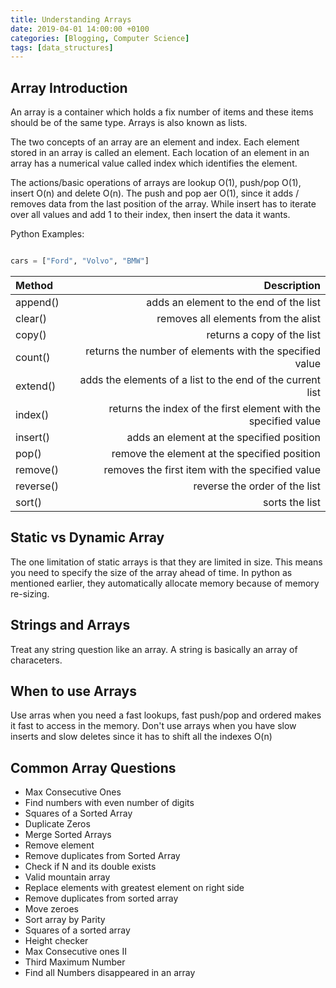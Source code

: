 ```yaml
---
title: Understanding Arrays
date: 2019-04-01 14:00:00 +0100
categories: [Blogging, Computer Science]
tags: [data_structures]
---
```


## Array Introduction

An array is a container which holds a fix number of items and these items should be of the same type. Arrays is also known as lists.

The two concepts of an array are an element and index. Each element stored in an array is called an element. Each location of an element in an array has a numerical value called index which identifies the element.

The actions/basic operations of arrays are lookup O(1), push/pop O(1), insert O(n) and delete O(n). The push and pop aer O(1), since it adds / removes data from the last position of the array. While insert has to iterate over all values and add 1 to their index, then insert the data it wants.

Python Examples:
```Python

cars = ["Ford", "Volvo", "BMW"]
```

|Method|Description|
|:---|---:|
|append() | adds an element to the end of the list
|clear() | removes all elements from the alist
|copy() | returns a copy of the list
|count() | returns the number of elements with the specified value
|extend() | adds the elements of a list to the end of the current list
|index() | returns the index of the first element with the specified value
|insert() | adds an element at the specified position
|pop() | remove the element at the specified position
|remove() | removes the first item with the specified value
|reverse() | reverse the order of the list
|sort() | sorts the list


## Static vs Dynamic Array

The one limitation of static arrays is that they are limited in size. This means you need to specify the size of the array ahead of time. In python as mentioned earlier, they automatically allocate memory because of memory re-sizing.

## Strings and Arrays

Treat any string question like an array. A string is basically an array of characeters.

## When to use Arrays

Use arras when you need a fast lookups, fast push/pop and ordered makes it fast to access in the memory.
Don't use arrays when you have slow inserts and slow deletes since it has to shift all the indexes O(n)


## Common Array Questions

- Max Consecutive Ones
- Find numbers with even number of digits
- Squares of a Sorted Array
- Duplicate Zeros
- Merge Sorted Arrays
- Remove element
- Remove duplicates from Sorted Array
- Check if N and its double exists
- Valid mountain array
- Replace elements with greatest element on right side
- Remove duplicates from sorted array
- Move zeroes
- Sort array by Parity
- Squares of a sorted array
- Height checker
- Max Consecutive ones II
- Third Maximum Number
- Find all Numbers disappeared in an array
